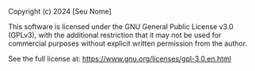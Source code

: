 Copyright (c) 2024 [Seu Nome]

This software is licensed under the GNU General Public License v3.0 (GPLv3),
with the additional restriction that it may not be used for commercial purposes
without explicit written permission from the author.

See the full license at: https://www.gnu.org/licenses/gpl-3.0.en.html
